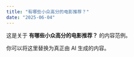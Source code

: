 ```yaml
---
title: "有哪些小众高分的电影推荐？"
date: "2025-06-04"
---
```



这是关于 **有哪些小众高分的电影推荐？** 的内容范例。

你可以将这里替换为真正由 AI 生成的内容。

